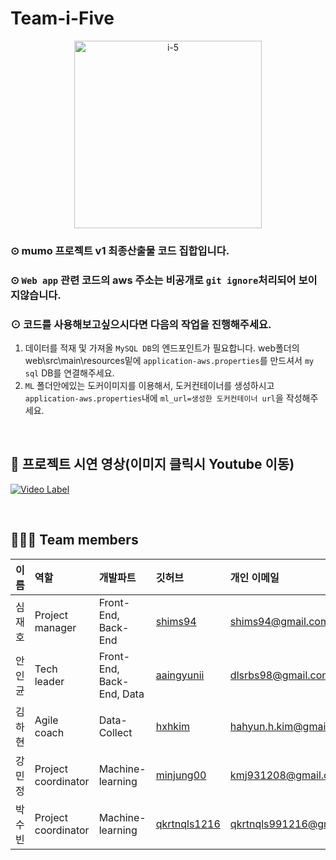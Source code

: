 # Team-i-Five 

<div align="center">
  <img src="https://github.com/team-i-Five/team-i-Five/assets/31847834/c018dd49-7e8d-4156-9274-d2043fa1694b" alt="i-5" width="300" height="300">
</div>



### ⊙ mumo 프로젝트 v1 최종산출물 코드 집합입니다.
### ⊙ `Web app` 관련 코드의 aws 주소는 비공개로 `git ignore`처리되어 보이지않습니다.
### ⊙ 코드를 사용해보고싶으시다면 다음의 작업을 진행해주세요.
1. 데이터를 적재 및 가져올 `MySQL DB`의 엔드포인트가 필요합니다. web폴더의 web\src\main\resources밑에 `application-aws.properties`를 만드셔서 `my sql` DB를 연결해주세요.
2. `ML` 폴더안에있는 도커이미지를 이용해서, 도커컨테이너를 생성하시고 `application-aws.properties`내에 `ml_url=생성한 도커컨테이너 url`을 작성해주세요.

</br>

## 🎥 프로젝트 시연 영상(이미지 클릭시 Youtube 이동)

[![Video Label](http://img.youtube.com/vi/etKlWn6jU4I/0.jpg)](https://youtu.be/etKlWn6jU4I)

</br>

## 👨🏻‍💻 Team members 

|이름|역할|개발파트|깃허브|개인 이메일|
|---|:---|:---|:---|:---|
|심재호|Project manager|Front-End, Back-End|[shims94](https://github.com/shims94)|shims94@gmail.com|
|안인균|Tech leader|Front-End, Back-End, Data|[aaingyunii](https://github.com/aaingyunii)|dlsrbs98@gmail.com|
|김하현|Agile coach|Data-Collect|[hxhkim](https://github.com/hxhkim)|hahyun.h.kim@gmail.com|
|강민정|Project coordinator|Machine-learning|[minjung00](https://github.com/minjung00)|kmj931208@gmail.com|
|박수빈|Project coordinator|Machine-learning|[qkrtnqls1216](https://github.com/qkrtnqls1216)|qkrtnqls991216@gmail.com|


